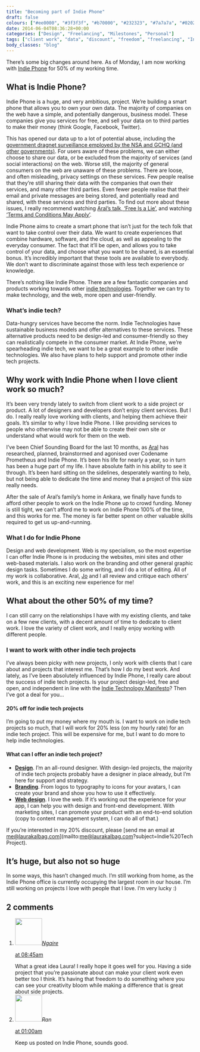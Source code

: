 ```yaml
---
title: "Becoming part of Indie Phone"
draft: false
colours: ["#ee0000", "#3f3f3f", "#b70000", "#232323", "#7a7a7a", "#020202", "#8e8e8e"]
date: 2014-06-04T08:36:28+00:00
categories: ["Design", "Freelancing", "Milestones", "Personal"]
tags: ["client work", "data", "discount", "freedom", "freelancing", "Indie Phone", "indie tech", "privacy"]
body_classes: "blog"
---
```


There’s some big changes around here. As of Monday, I am now working with [Indie Phone](http://indiephone.eu) for 50% of my working time.

## What is Indie Phone?

Indie Phone is a huge, and very ambitious, project. We’re building a smart phone that allows you to own your own data. The majority of companies on the web have a simple, and potentially dangerous, business model. These companies give you services for free, and sell your data on to third parties to make their money (think Google, Facebook, Twitter).

This has opened our data up to a lot of potential abuse, including the [government dragnet surveillance employed by the NSA and GCHQ (and other governments)](http://www.democracynow.org/2013/10/14/edward_snowden_speaks_out_against_nsa). For users aware of these problems, we can either choose to share our data, or be excluded from the majority of services (and social interactions) on the web. Worse still, the majority of general consumers on the web are unaware of these problems. There are loose, and often misleading, privacy settings on these services. Few people realise that they’re still sharing their data with the companies that own their services, and many other third parties. Even fewer people realise that their email and private messages are being stored, and potentially read and shared, with these services and third parties. To find out more about these issues, I really recommend watching [Aral’s talk, ‘Free Is a Lie’](http://www.thersa.org/events/audio-and-past-events/2014/Free-is-a-Lie), and watching [‘Terms and Conditions May Apply’](http://tacma.net/).

Indie Phone aims to create a smart phone that isn’t just for the tech folk that want to take control over their data. We want to create experiences that combine hardware, software, and the cloud, as well as appealing to the everyday consumer. The fact that it’ll be open, and allows you to take control of your data, and choose what you want to be shared, is an essential bonus. It’s incredibly important that these tools are available to everybody. We don’t want to discriminate against those with less tech experience or knowledge.

There’s nothing like Indie Phone. There are a few fantastic companies and products working towards other [indie technologies](https://indietech.org/manifesto/). Together we can try to make technology, and the web, more open and user-friendly.

### What’s indie tech?

Data-hungry services have become the norm. Indie Technologies have sustainable business models and offer alternatives to these services. These alternative products need to be design-led and consumer-friendly so they can realistically compete in the consumer market. At Indie Phone, we’re spearheading indie tech, we want to be a great example to other indie technologies. We also have plans to help support and promote other indie tech projects.

## Why work with Indie Phone when I love client work so much?

It’s been very trendy lately to switch from client work to a side project or product. A lot of designers and developers don’t enjoy client services. But I do. I really really love working with clients, and helping them achieve their goals. It’s similar to why I love Indie Phone. I like providing services to people who otherwise may not be able to create their own site or understand what would work for them on the web.

I’ve been Chief Sounding Board for the last 10 months, as [Aral](http://aralbalkan.com) has researched, planned, brainstormed and agonised over Codename Prometheus and Indie Phone. It’s been his life for nearly a year, so in turn has been a huge part of my life. I have absolute faith in his ability to see it through. It’s been hard sitting on the sidelines, desperately wanting to help, but not being able to dedicate the time and money that a project of this size really needs.

After the sale of Aral’s family’s home in Ankara, we finally have funds to afford other people to work on the Indie Phone up to crowd funding. Money is still tight, we can’t afford me to work on Indie Phone 100% of the time, and this works for me. The money is far better spent on other valuable skills required to get us up-and-running.

### What I do for Indie Phone

Design and web development. Web is my specialism, so the most expertise I can offer Indie Phone is in producing the websites, mini sites and other web-based materials. I also work on the branding and other general graphic design tasks. Sometimes I do some writing, and I do a lot of editing. All of my work is collaborative. Aral, [Jo](http://www.jo-porter.com/) and I all review and critique each others’ work, and this is an exciting new experience for me!

## What about the other 50% of my time?

I can still carry on the relationships I have with my existing clients, and take on a few new clients, with a decent amount of time to dedicate to client work. I love the variety of client work, and I really enjoy working with different people.

### I want to work with other indie tech projects

I’ve always been picky with new projects, I only work with clients that I care about and projects that interest me. That’s how I do my best work. And lately, as I’ve been absolutely influenced by Indie Phone, I really care about the success of indie tech projects. Is your project design-led, free and open, and independent in line with the [Indie Technology Manifesto](https://indietech.org/manifesto/)? Then I’ve got a deal for you…

#### 20% off for indie tech projects

I’m going to put my money where my mouth is. I want to work on indie tech projects so much, that I will work for 20% less (on my hourly rate) for an indie tech project. This will be expensive for me, but I want to do more to help indie technologies.

#### What can I offer an indie tech project?

* [**Design**](/web-app-and-mobile-design/ "Web, App and Mobile Design"). I’m an all-round designer. With design-led projects, the majority of indie tech projects probably have a designer in place already, but I’m here for support and strategy.
* [**Branding**](/graphic-design/ "Graphic Design"). From logos to typography to icons for your avatars, I can create your brand and show you how to use it effectively.
* [**Web design**](/web-app-and-mobile-design/ "Web, App and Mobile Design"). I love the web. If it’s working out the experience for your app, I can help you with design and front-end development. With marketing sites, I can promote your product with an end-to-end solution (copy to content management system, I can do all of that.)

If you’re interested in my 20% discount, please [send me an email at me@laurakalbag.com](mailto:me@laurakalbag.com?subject=Indie%20Tech Project).

## It’s huge, but also not so huge

In some ways, this hasn’t changed much. I’m still working from home, as the Indie Phone office is currently occupying the largest room in our house. I’m still working on projects I love with people that I love. I’m very lucky :)

## 2 comments

<ol class="commentlist">
	<li class="comment even thread-even depth-1" id="li-comment-29759">
			<div class="comment-author vcard">
			<img alt='' src='https://secure.gravatar.com/avatar/9d852ad65e88b3836261a29d427849b2?s=72&amp;d=mm&amp;r=g' srcset='https://secure.gravatar.com/avatar/9d852ad65e88b3836261a29d427849b2?s=144&amp;d=mm&amp;r=g 2x' class='avatar avatar-72 photo' height='72' width='72' /><cite class="fn"><a href='http://designack.com' rel='external nofollow' class='url'>Ngaire</a></cite>
				<aside class="comment-meta commentmetadata"><p><a href="#comment-29759"><time datetime="2014-06-04T08:45:09+00:00" pubdate class="published">
		 at <span class="hours">08:45am</span></time></a></p>
	</aside>
	</div>
	<div class="comment-entry">
		What a great idea Laura! I really hope it goes well for you. Having a side project that you’re passionate about can make your client work even better too I think. It’s having that freedom to do something where you can see your creativity bloom while making a difference that is great about side projects.
	</div>
</li>
	<li class="comment odd alt thread-odd thread-alt depth-1" id="li-comment-32622">
			<div class="comment-author vcard">
			<img alt='' src='https://secure.gravatar.com/avatar/a8fbf4c8ab7c5db6d39bfbff46042b67?s=72&amp;d=mm&amp;r=g' srcset='https://secure.gravatar.com/avatar/a8fbf4c8ab7c5db6d39bfbff46042b67?s=144&amp;d=mm&amp;r=g 2x' class='avatar avatar-72 photo' height='72' width='72' /><cite class="fn">Ran</cite>
				<aside class="comment-meta commentmetadata"><p><a href="#comment-32622"><time datetime="2014-06-16T01:00:58+00:00" pubdate class="published">
		 at <span class="hours">01:00am</span></time></a></p>
	</aside>
	</div>
	<div class="comment-entry">
		Keep us posted on Indie Phone, sounds good.
	</div>
</li>
</ol>
